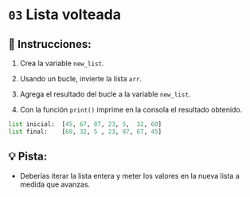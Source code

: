 # `03` Lista volteada

## 📝 Instrucciones:

1. Crea la variable `new_list`.

2. Usando un bucle, invierte la lista `arr`.

3. Agrega el resultado del bucle a la variable `new_list`.

4. Con la función `print()` imprime en la consola el resultado obtenido.

```py
list inicial:  [45, 67, 87, 23, 5,  32, 60]
list final:    [60, 32, 5 , 23, 87, 67, 45]
```


## 💡 Pista:

- Deberías iterar la lista entera y meter los valores en la nueva lista a medida que avanzas.
